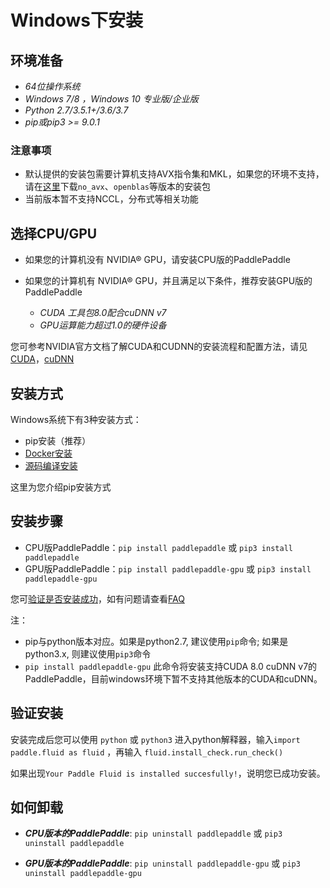 # **Windows下安装**

## 环境准备

* *64位操作系统*
* *Windows 7/8 ，Windows 10 专业版/企业版*
* *Python 2.7/3.5.1+/3.6/3.7*
* *pip或pip3 >= 9.0.1*

### 注意事项

* 默认提供的安装包需要计算机支持AVX指令集和MKL，如果您的环境不支持，请在[这里](./Tables.html/#ciwhls-release)下载`no_avx`、`openblas`等版本的安装包
* 当前版本暂不支持NCCL，分布式等相关功能

## 选择CPU/GPU

* 如果您的计算机没有 NVIDIA® GPU，请安装CPU版的PaddlePaddle

* 如果您的计算机有 NVIDIA® GPU，并且满足以下条件，推荐安装GPU版的PaddlePaddle
    * *CUDA 工具包8.0配合cuDNN v7*
    * *GPU运算能力超过1.0的硬件设备*

您可参考NVIDIA官方文档了解CUDA和CUDNN的安装流程和配置方法，请见[CUDA](https://docs.nvidia.com/cuda/cuda-installation-guide-linux/)，[cuDNN](https://docs.nvidia.com/deeplearning/sdk/cudnn-install/)

## 安装方式

Windows系统下有3种安装方式：

* pip安装（推荐）
* [Docker安装](./install_Docker.html)
* [源码编译安装](./compile/compile_Windows.html/#win_source)

这里为您介绍pip安装方式

## 安装步骤

* CPU版PaddlePaddle：`pip install paddlepaddle` 或 `pip3 install paddlepaddle`
* GPU版PaddlePaddle：`pip install paddlepaddle-gpu` 或 `pip3 install paddlepaddle-gpu`

您可[验证是否安装成功](#check)，如有问题请查看[FAQ](./FAQ.html)

注：

* pip与python版本对应。如果是python2.7, 建议使用`pip`命令; 如果是python3.x, 则建议使用`pip3`命令
* `pip install paddlepaddle-gpu` 此命令将安装支持CUDA 8.0 cuDNN v7的PaddlePaddle，目前windows环境下暂不支持其他版本的CUDA和cuDNN。

<a name="check"></a>
## 验证安装
安装完成后您可以使用 `python` 或 `python3` 进入python解释器，输入`import paddle.fluid as fluid` ，再输入
 `fluid.install_check.run_check()`

如果出现`Your Paddle Fluid is installed succesfully!`，说明您已成功安装。

## 如何卸载

* ***CPU版本的PaddlePaddle***: `pip uninstall paddlepaddle` 或 `pip3 uninstall paddlepaddle`

* ***GPU版本的PaddlePaddle***: `pip uninstall paddlepaddle-gpu` 或 `pip3 uninstall paddlepaddle-gpu`
